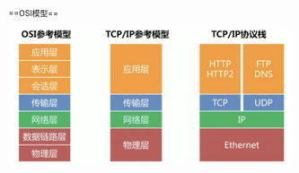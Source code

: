 

==OSI模型==

<img src="Untitled.assets/image-20201123164748962.png" alt="image-20201123164748962" style="zoom:50%;float:left;" />

